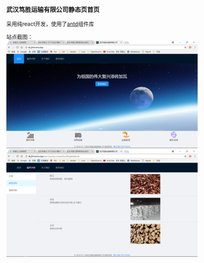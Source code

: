 ### 武汉笃胜运输有限公司静态页首页<br/>

采用纯react开发，使用了<a href="https://github.com/ant-design/ant-design/">antd</a>组件库

站点截图：
<img src='./imgs/home.png'/><br/>
<img src='./imgs/service.png'/>